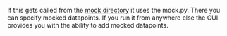 If this gets called from the [mock directory](../mock/) it uses the mock.py. There you can specify mocked datapoints. If you run it from anywhere else the GUI provides you with the ability to add mocked datapoints.